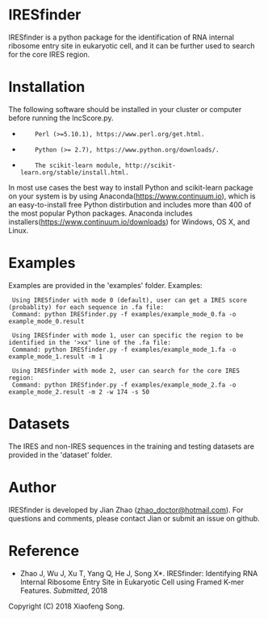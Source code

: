 # IRESfinder

IRESfinder is a python package for the identification of RNA internal ribosome entry site in eukaryotic cell, and it can be further used to search for the core IRES region.

# Installation

The following software should be installed in your cluster or computer before running the lncScore.py.

*         Perl (>=5.10.1), https://www.perl.org/get.html.
*         Python (>= 2.7), https://www.python.org/downloads/.
*         The scikit-learn module, http://scikit-learn.org/stable/install.html.

In most use cases the best way to install Python and scikit-learn package on your system is by using Anaconda(https://www.continuum.io), which is an easy-to-install free Python distirbution and includes more than 400 of the most popular Python packages. Anaconda includes installers(https://www.continuum.io/downloads) for Windows, OS X, and Linux.

# Examples

Examples are provided in the 'examples' folder.
Examples:

     Using IRESfinder with mode 0 (default), user can get a IRES score (probablity) for each sequence in .fa file:
     Command: python IRESfinder.py -f examples/example_mode_0.fa -o example_mode_0.result

     Using IRESfinder with mode 1, user can specific the region to be identified in the '>xx" line of the .fa file:
     Command: python IRESfinder.py -f examples/example_mode_1.fa -o example_mode_1.result -m 1

     Using IRESfinder with mode 2, user can search for the core IRES region:
     Command: python IRESfinder.py -f examples/example_mode_2.fa -o example_mode_2.result -m 2 -w 174 -s 50

# Datasets

The IRES and non-IRES sequences in the training and testing datasets are provided in the 'dataset' folder.

# Author

IRESfinder is developed by Jian Zhao (zhao_doctor@hotmail.com). For questions and comments, please contact Jian or submit an issue on github.

# Reference

- Zhao J, Wu J, Xu T, Yang Q, He J, Song X\*. IRESfinder: Identifying RNA Internal Ribosome Entry Site in Eukaryotic Cell using Framed K-mer Features. *Submitted*, 2018

Copyright (C) 2018 Xiaofeng Song.
